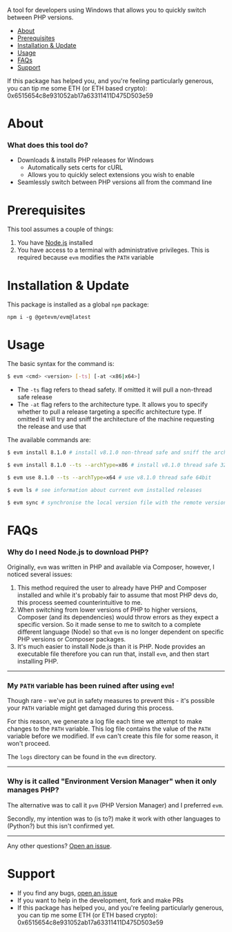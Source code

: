 A tool for developers using Windows that allows you to quickly switch between PHP versions.

- [About](#about)
- [Prerequisites](#prerequisites)
- [Installation & Update](#installation--Update)
- [Usage](#Usage)
- [FAQs](#faqs)
- [Support](#support)

If this package has helped you, and you're feeling particularly generous, you can tip me some ETH (or ETH based crypto): 0x6515654c8e931052ab17a63311411D475D503e59

# About

### What does this tool do?

- Downloads & installs PHP releases for Windows
  - Automatically sets certs for cURL
  - Allows you to quickly select extensions you wish to enable
- Seamlessly switch between PHP versions all from the command line

# Prerequisites

This tool assumes a couple of things:

1. You have [Node.js](https://nodejs.org/en/download/) installed
2. You have access to a terminal with administrative privileges. This is required because `evm` modifies the `PATH` variable

# Installation & Update

This package is installed as a global `npm` package:

```
npm i -g @getevm/evm@latest
```

# Usage

The basic syntax for the command is:

```bash
$ evm <cmd> <version> [-ts] [-at <x86|x64>]
```

- The `-ts` flag refers to thead safety. If omitted it will pull a non-thread safe release
- The `-at` flag refers to the architecture type. It allows you to specify whether to pull a release targeting a specific architecture type. If
  omitted it will try and sniff the architecture of the machine requesting the release and use that

The available commands are:

```bash
$ evm install 8.1.0 # install v8.1.0 non-thread safe and sniff the arch type from OS

$ evm install 8.1.0 --ts --archType=x86 # install v8.1.0 thread safe 32bit

$ evm use 8.1.0 --ts --archType=x64 # use v8.1.0 thread safe 64bit

$ evm ls # see information about current evm installed releases

$ evm sync # synchronise the local version file with the remote version file; used to pull latest PHP releases
```

# FAQs

### Why do I need Node.js to download PHP?

Originally, `evm` was written in PHP and available via Composer, however, I noticed several issues:

1. This method required the user to already have PHP and Composer installed and while it's probably fair to assume that most PHP devs do, this process seemed counterintuitive to me. 
2. When switching from lower versions of PHP to higher versions, Composer (and its dependencies) would throw errors as they expect a specific version. So it made sense to me to switch to a complete different language (Node) so that `evm` is no longer dependent on specific PHP versions or Composer packages.
3. It's much easier to install Node.js than it is PHP. Node provides an executable file therefore you can run that, install `evm`, and then start installing PHP.

---

### My `PATH` variable has been ruined after using `evm`!

Though rare - we've put in safety measures to prevent this - it's possible your `PATH` variable might get damaged during this process. 

For this reason, we generate a log file each time we attempt to make changes to the `PATH` variable. This log file contains the value of the `PATH` variable before we modified. If `evm` can't create this file for some reason, it won't proceed.

The `logs` directory can be found in the `evm` directory. 

---

### Why is it called "Environment Version Manager" when it only manages PHP?

The alternative was to call it `pvm` (PHP Version Manager) and I preferred `evm`.

Secondly, my intention was to (is to?) make it work with other languages to (Python?) but this isn't confirmed yet.

---

Any other questions? [Open an issue](https://github.com/getevm/evm/issues/new).

# Support

- If you find any bugs, [open an issue](https://github.com/getevm/evm/issues/new)
- If you want to help in the development, fork and make PRs
- If this package has helped you, and you're feeling particularly generous, you can tip me some ETH (or ETH based crypto): 0x6515654c8e931052ab17a63311411D475D503e59
